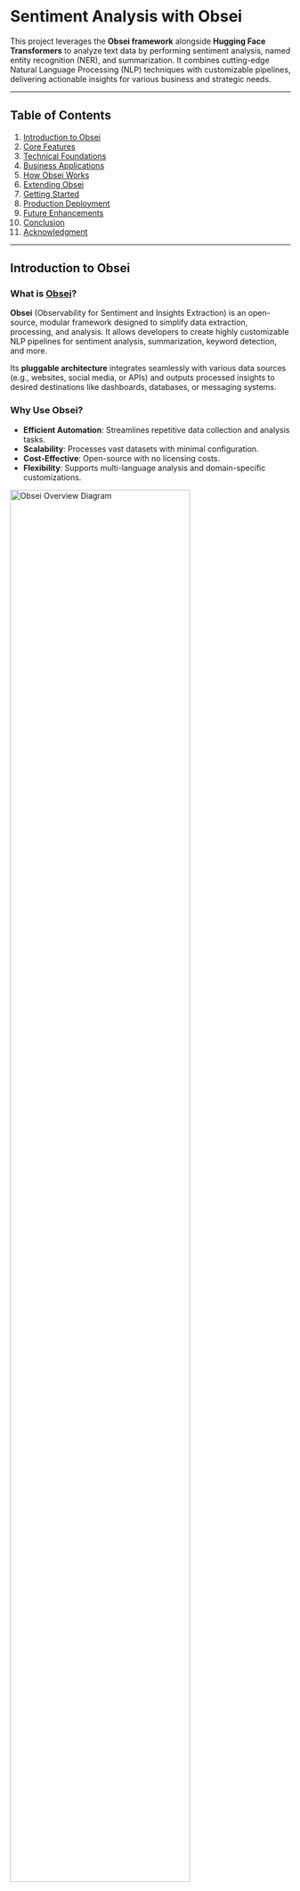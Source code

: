 # **Sentiment Analysis with Obsei**

This project leverages the **Obsei framework** alongside **Hugging Face Transformers** to analyze text data by performing sentiment analysis, named entity recognition (NER), and summarization. It combines cutting-edge Natural Language Processing (NLP) techniques with customizable pipelines, delivering actionable insights for various business and strategic needs.

---

## **Table of Contents**

1. [Introduction to Obsei](#introduction-to-obsei)
2. [Core Features](#core-features)
3. [Technical Foundations](#technical-foundations)
4. [Business Applications](#business-applications)
5. [How Obsei Works](#how-obsei-works)
6. [Extending Obsei](#extending-obsei)
7. [Getting Started](#getting-started)
8. [Production Deployment](#production-deployment)
9. [Future Enhancements](#future-enhancements)
10. [Conclusion](#conclusion)
11. [Acknowledgment](#acknowledgment)

---

## **Introduction to Obsei**

### **What is [Obsei](https://www.obsei.com/)?**

**Obsei** (Observability for Sentiment and Insights Extraction) is an open-source, modular framework designed to simplify data extraction, processing, and analysis. It allows developers to create highly customizable NLP pipelines for sentiment analysis, summarization, keyword detection, and more.

Its **pluggable architecture** integrates seamlessly with various data sources (e.g., websites, social media, or APIs) and outputs processed insights to desired destinations like dashboards, databases, or messaging systems.

### **Why Use Obsei?**
- **Efficient Automation**: Streamlines repetitive data collection and analysis tasks.
- **Scalability**: Processes vast datasets with minimal configuration.
- **Cost-Effective**: Open-source with no licensing costs.
- **Flexibility**: Supports multi-language analysis and domain-specific customizations.

<img src="imgsrc/obsei_diagram.png" alt="Obsei Overview Diagram" style="width: 80%; max-width: 1000px;">  

---

## **Core Features**

### 1. **Data Extraction**
- Fetches structured and unstructured data from:
  - Websites using web crawlers (e.g., Trafilatura).
  - Social media platforms like Twitter and Reddit.
  - File-based sources or APIs.

### 2. **Sentiment Analysis**
- **Binary or Multi-Class Sentiment Classification**:
  - Positive, Negative, or Neutral sentiment detection.
  - Multilingual support using models like `distilbert-base-multilingual-cased`.

### 3. **Named Entity Recognition (NER)**
- Identifies and classifies:
  - **People** (e.g., CEOs, politicians).
  - **Organizations** (e.g., companies, NGOs).
  - **Locations** (e.g., cities, countries).
  - Merges fragmented entities for clean outputs.

### 4. **Summarization**
- Generates concise summaries from large text inputs using models like `BART`.
- Dynamically adjusts summary lengths based on input complexity.

### 5. **Keyword and Topic Extraction**
- Detects recurring themes, topics, or phrases from text.

### 6. **Customizable Pipelines**
- Mix and match sources, analyzers, and sinks to build workflows for specific use cases.

---

## **Technical Foundations**

### **Architecture**
Obsei operates through three core components:
1. **Sources**:
   - Fetch raw data (e.g., TrafilaturaCrawlerSource for web scraping).
2. **Analyzers**:
   - Perform NLP tasks like sentiment analysis, summarization, and NER.
3. **Sinks**:
   - Output processed insights to destinations (e.g., dashboards, databases).

### **NLP Models and Mathematics**
- **Transformer Models**:
  - BERT-based models (e.g., DistilBERT, BART) leverage self-attention mechanisms for language understanding.
- **NER**:
  - Token classification using fine-tuned models like `bert-large-cased`.
- **Summarization**:
  - Sequence-to-sequence frameworks (e.g., `BART`) encode and decode text into summaries.

### **Technologies**
- **Hugging Face Transformers**: Provides state-of-the-art NLP models.
- **Trafilatura**: Handles web scraping and content cleaning.
- **Python Pipelines**: Orchestrates data flow seamlessly.

---

## **Business Applications**

### 1. **Customer Feedback Analysis**
- Detect trends in reviews, survey responses, or social media mentions.
- Extract actionable insights like common complaints or satisfaction drivers.

### 2. **Competitor Monitoring**
- Analyze sentiment and keywords in competitor news or advertisements.
- Uncover market opportunities and risks.

### 3. **Marketing Campaign Evaluation**
- Assess public sentiment during and after campaigns.
- Detect negative messaging by competitors.

### 4. **Crisis Management**
- Monitor real-time sentiment to guide public relations strategies.
- Detect early signs of potential PR crises.

### 5. **Product Development**
- Analyze feedback to prioritize product features.
- Identify pain points using sentiment-weighted analysis.

---

## **How Obsei Works**

### **Step-by-Step Workflow**

1. **Data Collection**:
   - Extracts data from specified sources (e.g., web articles, tweets).
2. **Language Detection**:
   - Determines the language of the input text dynamically.
3. **Data Analysis**:
   - Processes text using transformers for sentiment classification, NER, and summarization.
4. **Output Routing**:
   - Saves or forwards insights to desired destinations (e.g., Slack, Elasticsearch).

---

## **Extending Obsei**

### **Customization**
- Replace pre-trained models with domain-specific ones.
- Add new sources (e.g., LinkedIn data scraping) or sinks (e.g., Power BI integration).

### **Advanced Use Cases**
- **Predictive Analytics**:
  - Forecast trends based on historical sentiment data.
- **Behavioral Analysis**:
  - Analyze customer support interactions for intent prediction.

---

## **Getting Started**

### **1. Clone the Repository**
```bash
git clone https://github.com/your-repo/sentiment-analysis-obsei.git
cd sentiment-analysis-obsei
```

### **2. Install Dependencies**
```bash
pip install transformers obsei trafilatura langdetect
```
Or installing all requirements via:  
```bash
pip install requirements.txt
```

### **3. Run the Script**
```bash
python sentiment_analysis.py
```

### **4. View the Results**
- Processed insights will be saved in `output_example.txt`.

---

## **Production Deployment**

### **Best Practices**
1. **Fine-Tune Models**:
   - Use domain-specific datasets to improve model performance.
2. **Containerization**:
   - Use Docker or Kubernetes for scalable deployment.
3. **Data Security**:
   - Ensure compliance with GDPR or CCPA for sensitive data handling.

---

## **Future Enhancements**

### 1. **Real-Time Dashboards**
- Integrate with tools like Tableau or Streamlit for interactive visualizations.

### 2. **Knowledge Graphs**
- Link extracted entities to create relational graphs.

### 3. **Ethics and Bias Detection**
- Implement fairness metrics to identify biases in predictions.

---

## **Conclusion**

Obsei is a powerful framework for automating text data analysis, enabling businesses to derive actionable insights efficiently. Its modular design and integration capabilities make it a valuable tool for sentiment analysis, NER, and summarization across industries. As the framework evolves, it holds immense potential for predictive analytics, cross-lingual insights, and anomaly detection, empowering businesses to stay ahead in a data-driven world.

---

## **Acknowledgment**

This project was developed as part of an internship product for **iNet Solution**, showcasing the integration of advanced NLP techniques with scalable workflows to provide meaningful insights from web content.
